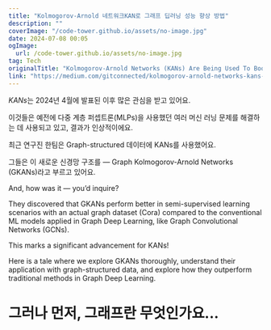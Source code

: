 ```yaml
---
title: "Kolmogorov-Arnold 네트워크KAN로 그래프 딥러닝 성능 향상 방법"
description: ""
coverImage: "/code-tower.github.io/assets/no-image.jpg"
date: 2024-07-08 00:05
ogImage: 
  url: /code-tower.github.io/assets/no-image.jpg
tag: Tech
originalTitle: "Kolmogorov-Arnold Networks (KANs) Are Being Used To Boost Graph Deep Learning Like Never Before"
link: "https://medium.com/gitconnected/kolmogorov-arnold-networks-kans-are-being-used-to-boost-graph-deep-learning-like-never-before-2d39fec7dfc3"
---
```



*KANs*는 2024년 4월에 발표된 이후 많은 관심을 받고 있어요.

이것들은 예전에 다중 계층 퍼셉트론(MLPs)을 사용했던 여러 머신 러닝 문제를 해결하는 데 사용되고 있고, 결과가 인상적이에요.

최근 연구진 한팀은 Graph-structured 데이터에 KANs를 사용했어요.

그들은 이 새로운 신경망 구조를 — Graph Kolmogorov-Arnold Networks (GKANs)라고 부르고 있어요.

<div class="content-ad"></div>

And, how was it — you’d inquire?

They discovered that GKANs perform better in semi-supervised learning scenarios with an actual graph dataset (Cora) compared to the conventional ML models applied in Graph Deep Learning, like Graph Convolutional Networks (GCNs).

This marks a significant advancement for KANs!

Here is a tale where we explore GKANs thoroughly, understand their application with graph-structured data, and explore how they outperform traditional methods in Graph Deep Learning.

<div class="content-ad"></div>

# 그러나 먼저, 그래프란 무엇인가요...